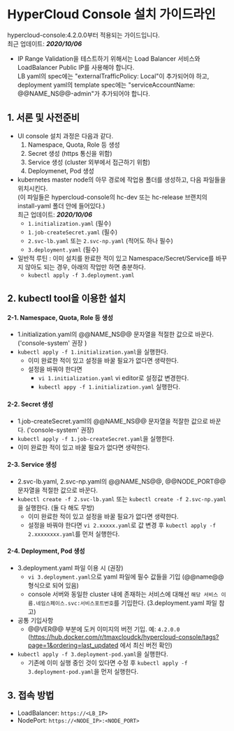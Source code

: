 # HyperCloud Console 설치 가이드라인
hypercloud-console:4.2.0.0부터 적용되는 가이드입니다.<br>
최근 업데이트: ***2020/10/06***

- IP Range Validation을 테스트하기 위해서는 Load Balancer 서비스와 LoadBalancer Public IP를 사용해야 합니다.<br>
LB yaml의 spec에는 "externalTrafficPolicy: Local"이 추가되어야 하고,<br>
deployment yaml의 template spec에는 "serviceAccountName: @@NAME_NS@@-admin"가 추가되어야 합니다.

## 1. 서론 및 사전준비
- UI console 설치 과정은 다음과 같다.
  1. Namespace, Quota, Role 등 생성
  2. Secret 생성 (https 통신을 위함)
  3. Service 생성 (cluster 외부에서 접근하기 위함)
  4. Deploymenet, Pod 생성
- kubernetes master node의 아무 경로에 작업용 폴더를 생성하고, 다음 파일들을 위치시킨다.<br>
  (이 파일들은 hypercloud-console의 hc-dev 또는 hc-release 브랜치의 install-yaml 폴더 안에 들어있다.)<br>
  최근 업데이트: ***2020/10/06***
  - `1.initialization.yaml` (필수)
  - `1.job-createSecret.yaml` (필수)
  - `2.svc-lb.yaml` 또는 `2.svc-np.yaml` (적어도 하나 필수)
  - `3.deployment.yaml` (필수)
- 일반적 루틴 : 이미 설치를 완료한 적이 있고 Namespace/Secret/Service를 바꾸지 않아도 되는 경우, 아래의 작업만 하면 충분하다.
  - `kubectl apply -f 3.deployment.yaml`

## 2. kubectl tool을 이용한 설치 

#### 2-1. Namespace, Quota, Role 등 생성
- 1.initialization.yaml의 @@NAME_NS@@ 문자열을 적절한 값으로 바꾼다. ('console-system' 권장 )
- `kubectl apply -f 1.initialization.yaml`을 실행한다.
  - 이미 완료한 적이 있고 설정을 바꿀 필요가 없다면 생략한다.
  - 설정을 바꿔야 한다면 
    - `vi 1.initialization.yaml` vi editor로 설정값 변경한다. 
    - `kubectl appy -f 1.initialization.yaml` 실행한다.

#### 2-2. Secret 생성
- 1.job-createSecret.yaml의 @@NAME_NS@@ 문자열을 적잘한 값으로 바꾼다. ('console-system' 권장)
- `kubectl apply -f 1.job-createSecret.yaml`을 실행한다.
- 이미 완료한 적이 있고 바꿀 필요가 없다면 생략한다.

#### 2-3. Service 생성
- 2.svc-lb.yaml, 2.svc-np.yaml의 @@NAME_NS@@, @@NODE_PORT@@ 문자열을 적절한 값으로 바꾼다.
- `kubectl create -f 2.svc-lb.yaml` 또는 `kubectl create -f 2.svc-np.yaml`을 실행한다. (둘 다 해도 무방)
  - 이미 완료한 적이 있고 설정을 바꿀 필요가 없다면 생략한다.
  - 설정을 바꿔야 한다면 `vi 2.xxxxx.yaml`로 값 변경 후 `kubectl apply -f 2.xxxxxxxx.yaml`를 먼저 실행한다.

#### 2-4. Deployment, Pod 생성
- 3.deployment.yaml 파일 이용 시 (권장) 
  - `vi 3.deployment.yaml`으로 yaml 파일에 필수 값들을 기입 (@@name@@ 형식으로 되어 있음)
  - console 서버와 동일한 cluster 내에 존재하는 서비스에 대해선 `해당 서비스 이름.네임스페이스.svc:서비스포트번호`를 기입한다. (3.deployment.yaml 파일 참고)
- 공통 기입사항 
  - @@VER@@ 부분에 도커 이미지의 버전 기입. 예: `4.2.0.0` (https://hub.docker.com/r/tmaxcloudck/hypercloud-console/tags?page=1&ordering=last_updated 에서 최신 버전 확인)
- `kubectl apply -f 3.deployment-pod.yaml`을 실행한다.
  - 기존에 이미 실행 중인 것이 있다면 수정 후 `kubectl apply -f 3.deployment-pod.yaml`을 먼저 실행한다.

## 3. 접속 방법
- LoadBalancer: `https://<LB_IP>`
- NodePort: `https://<NODE_IP>:<NODE_PORT>`
